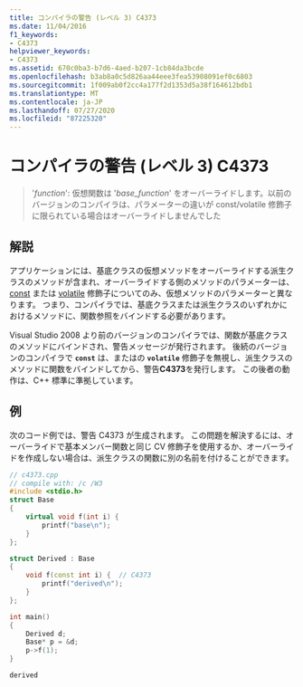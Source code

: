 ```yaml
---
title: コンパイラの警告 (レベル 3) C4373
ms.date: 11/04/2016
f1_keywords:
- C4373
helpviewer_keywords:
- C4373
ms.assetid: 670c0ba3-b7d6-4aed-b207-1cb84da3bcde
ms.openlocfilehash: b3ab8a0c5d826aa44eee3fea53908091ef0c6803
ms.sourcegitcommit: 1f009ab0f2cc4a177f2d1353d5a38f164612bdb1
ms.translationtype: MT
ms.contentlocale: ja-JP
ms.lasthandoff: 07/27/2020
ms.locfileid: "87225320"
---
```

# <a name="compiler-warning-level-3-c4373"></a>コンパイラの警告 (レベル 3) C4373

> '*function*': 仮想関数は '*base_function*' をオーバーライドします。以前のバージョンのコンパイラは、パラメーターの違いが const/volatile 修飾子に限られている場合はオーバーライドしませんでした

## <a name="remarks"></a>解説

アプリケーションには、基底クラスの仮想メソッドをオーバーライドする派生クラスのメソッドが含まれ、オーバーライドする側のメソッドのパラメーターは、 [const](../../cpp/const-cpp.md) または [volatile](../../cpp/volatile-cpp.md) 修飾子についてのみ、仮想メソッドのパラメーターと異なります。 つまり、コンパイラでは、基底クラスまたは派生クラスのいずれかにおけるメソッドに、関数参照をバインドする必要があります。

Visual Studio 2008 より前のバージョンのコンパイラでは、関数が基底クラスのメソッドにバインドされ、警告メッセージが発行されます。 後続のバージョンのコンパイラで **`const`** は、またはの **`volatile`** 修飾子を無視し、派生クラスのメソッドに関数をバインドしてから、警告**C4373**を発行します。 この後者の動作は、C++ 標準に準拠しています。

## <a name="example"></a>例

次のコード例では、警告 C4373 が生成されます。 この問題を解決するには、オーバーライドで基本メンバー関数と同じ CV 修飾子を使用するか、オーバーライドを作成しない場合は、派生クラスの関数に別の名前を付けることができます。

```cpp
// c4373.cpp
// compile with: /c /W3
#include <stdio.h>
struct Base
{
    virtual void f(int i) {
        printf("base\n");
    }
};

struct Derived : Base
{
    void f(const int i) {  // C4373
        printf("derived\n");
    }
};

int main()
{
    Derived d;
    Base* p = &d;
    p->f(1);
}
```

```Output
derived
```

